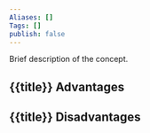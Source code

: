 ```yaml
---
Aliases: []
Tags: []
publish: false
---
```


Brief description of the concept.

## {{title}} Advantages

## {{title}} Disadvantages